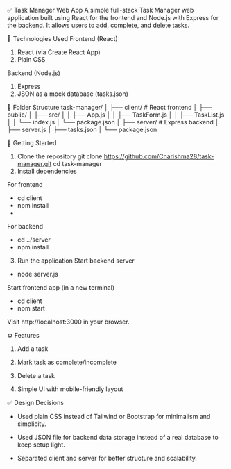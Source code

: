 ✅ Task Manager Web App
A simple full-stack Task Manager web application built using React for the frontend and Node.js with Express for the backend. It allows users to add, complete, and delete tasks.

🔧 Technologies Used
Frontend (React)
1) React (via Create React App)
2) Plain CSS

Backend (Node.js)
1) Express
2) JSON as a mock database (tasks.json)

📁 Folder Structure
task-manager/
│
├── client/           # React frontend
│   ├── public/
│   ├── src/
│   │   ├── App.js
│   │   ├── TaskForm.js
│   │   ├── TaskList.js
│   │   └── index.js
│   └── package.json
│
├── server/           # Express backend
│   ├── server.js
│   ├── tasks.json
│   └── package.json

🚀 Getting Started
1. Clone the repository
git clone https://github.com/Charishma28/task-manager.git
cd task-manager
2. Install dependencies

For frontend
- cd client
- npm install
- 
For backend
- cd ../server
- npm install
  
3. Run the application
Start backend server
- node server.js

Start frontend app (in a new terminal)
- cd client
- npm start

Visit http://localhost:3000 in your browser.

⚙️ Features
1) Add a task

2) Mark task as complete/incomplete

3) Delete a task

4) Simple UI with mobile-friendly layout

✅ Design Decisions
- Used plain CSS instead of Tailwind or Bootstrap for minimalism and simplicity.

- Used JSON file for backend data storage instead of a real database to keep setup light.

- Separated client and server for better structure and scalability.

